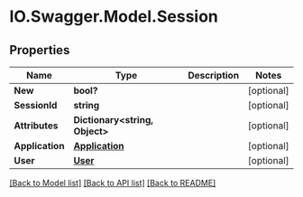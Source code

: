 # IO.Swagger.Model.Session
## Properties

Name | Type | Description | Notes
------------ | ------------- | ------------- | -------------
**New** | **bool?** |  | [optional] 
**SessionId** | **string** |  | [optional] 
**Attributes** | **Dictionary&lt;string, Object&gt;** |  | [optional] 
**Application** | [**Application**](Application.md) |  | [optional] 
**User** | [**User**](User.md) |  | [optional] 

[[Back to Model list]](../README.md#documentation-for-models) [[Back to API list]](../README.md#documentation-for-api-endpoints) [[Back to README]](../README.md)

